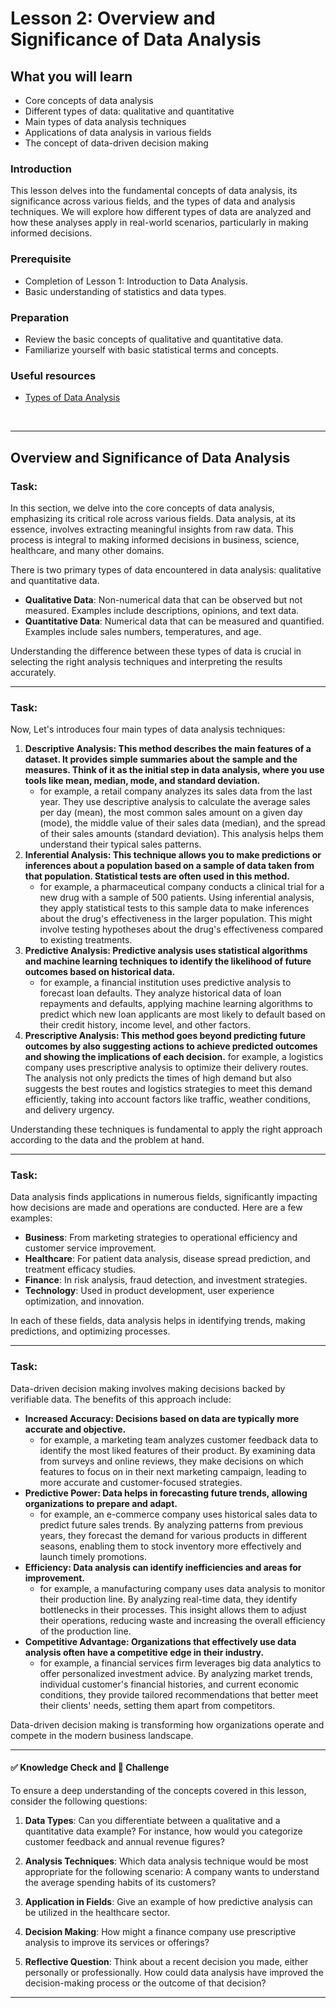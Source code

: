 # Lesson 2: Overview and Significance of Data Analysis

## What you will learn 

- Core concepts of data analysis
- Different types of data: qualitative and quantitative
- Main types of data analysis techniques
- Applications of data analysis in various fields
- The concept of data-driven decision making

### Introduction

This lesson delves into the fundamental concepts of data analysis, its significance across various fields, and the types of data and analysis techniques. We will explore how different types of data are analyzed and how these analyses apply in real-world scenarios, particularly in making informed decisions.

### Prerequisite

* Completion of Lesson 1: Introduction to Data Analysis.
* Basic understanding of statistics and data types.

### Preparation

* Review the basic concepts of qualitative and quantitative data.
* Familiarize yourself with basic statistical terms and concepts.

### Useful resources

* [Types of Data Analysis](https://medium.com/@datasciencewizards/types-of-data-analysis-8dfa9457db36)

<br>

---

## Overview and Significance of Data Analysis

### Task:

In this section, we delve into the core concepts of data analysis, emphasizing its critical role across various fields. Data analysis, at its essence, involves extracting meaningful insights from raw data. This process is integral to making informed decisions in business, science, healthcare, and many other domains.

There is two primary types of data encountered in data analysis: qualitative and quantitative data.

- **Qualitative Data**: Non-numerical data that can be observed but not measured. Examples include descriptions, opinions, and text data.
- **Quantitative Data**: Numerical data that can be measured and quantified. Examples include sales numbers, temperatures, and age.

Understanding the difference between these types of data is crucial in selecting the right analysis techniques and interpreting the results accurately.

---

### Task:
Now, Let's introduces four main types of data analysis techniques:

1. **Descriptive Analysis: This method describes the main features of a dataset. It provides simple summaries about the sample and the measures. Think of it as the initial step in data analysis, where you use tools like mean, median, mode, and standard deviation.**
    - for example, a retail company analyzes its sales data from the last year. They use descriptive analysis to calculate the average sales per day (mean), the most common sales amount on a given day (mode), the middle value of their sales data (median), and the spread of their sales amounts (standard deviation). This analysis helps them understand their typical sales patterns.
2. **Inferential Analysis: This technique allows you to make predictions or inferences about a population based on a sample of data taken from that population. Statistical tests are often used in this method.**
    - for example, a pharmaceutical company conducts a clinical trial for a new drug with a sample of 500 patients. Using inferential analysis, they apply statistical tests to this sample data to make inferences about the drug's effectiveness in the larger population. This might involve testing hypotheses about the drug's effectiveness compared to existing treatments.
3. **Predictive Analysis: Predictive analysis uses statistical algorithms and machine learning techniques to identify the likelihood of future outcomes based on historical data.**
    - for example, a financial institution uses predictive analysis to forecast loan defaults. They analyze historical data of loan repayments and defaults, applying machine learning algorithms to predict which new loan applicants are most likely to default based on their credit history, income level, and other factors.
4. **Prescriptive Analysis: This method goes beyond predicting future outcomes by also suggesting actions to achieve predicted outcomes and showing the implications of each decision.**
    for example, a logistics company uses prescriptive analysis to optimize their delivery routes. The analysis not only predicts the times of high demand but also suggests the best routes and logistics strategies to meet this demand efficiently, taking into account factors like traffic, weather conditions, and delivery urgency.

Understanding these techniques is fundamental to apply the right approach according to the data and the problem at hand.

---
### Task:
Data analysis finds applications in numerous fields, significantly impacting how decisions are made and operations are conducted. Here are a few examples:

- **Business**: From marketing strategies to operational efficiency and customer service improvement.
- **Healthcare**: For patient data analysis, disease spread prediction, and treatment efficacy studies.
- **Finance**: In risk analysis, fraud detection, and investment strategies.
- **Technology**: Used in product development, user experience optimization, and innovation.

In each of these fields, data analysis helps in identifying trends, making predictions, and optimizing processes.

---
### Task:
Data-driven decision making involves making decisions backed by verifiable data. The benefits of this approach include:

- **Increased Accuracy: Decisions based on data are typically more accurate and objective.**
   - for example, a marketing team analyzes customer feedback data to identify the most liked features of their product. By examining data from surveys and online reviews, they make decisions on which features to focus on in their next marketing campaign, leading to more accurate and customer-focused strategies.
- **Predictive Power: Data helps in forecasting future trends, allowing organizations to prepare and adapt.**
   - for example, an e-commerce company uses historical sales data to predict future sales trends. By analyzing patterns from previous years, they forecast the demand for various products in different seasons, enabling them to stock inventory more effectively and launch timely promotions.
- **Efficiency: Data analysis can identify inefficiencies and areas for improvement.**
   - for example, a manufacturing company uses data analysis to monitor their production line. By analyzing real-time data, they identify bottlenecks in their processes. This insight allows them to adjust their operations, reducing waste and increasing the overall efficiency of the production line.
- **Competitive Advantage: Organizations that effectively use data analysis often have a competitive edge in their industry.**
   - for example, a financial services firm leverages big data analytics to offer personalized investment advice. By analyzing market trends, individual customer's financial histories, and current economic conditions, they provide tailored recommendations that better meet their clients' needs, setting them apart from competitors.

Data-driven decision making is transforming how organizations operate and compete in the modern business landscape.

---
#### ✅ Knowledge Check and 🚀 Challenge

To ensure a deep understanding of the concepts covered in this lesson, consider the following questions:

1. **Data Types**: Can you differentiate between a qualitative and a quantitative data example? For instance, how would you categorize customer feedback and annual revenue figures?

2. **Analysis Techniques**: Which data analysis technique would be most appropriate for the following scenario: A company wants to understand the average spending habits of its customers?

3. **Application in Fields**: Give an example of how predictive analysis can be utilized in the healthcare sector.

4. **Decision Making**: How might a finance company use prescriptive analysis to improve its services or offerings?

5. **Reflective Question**: Think about a recent decision you made, either personally or professionally. How could data analysis have improved the decision-making process or the outcome of that decision?



---

